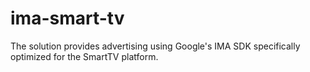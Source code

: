 # ima-smart-tv
The solution provides advertising using Google's IMA SDK specifically optimized for the SmartTV platform.
